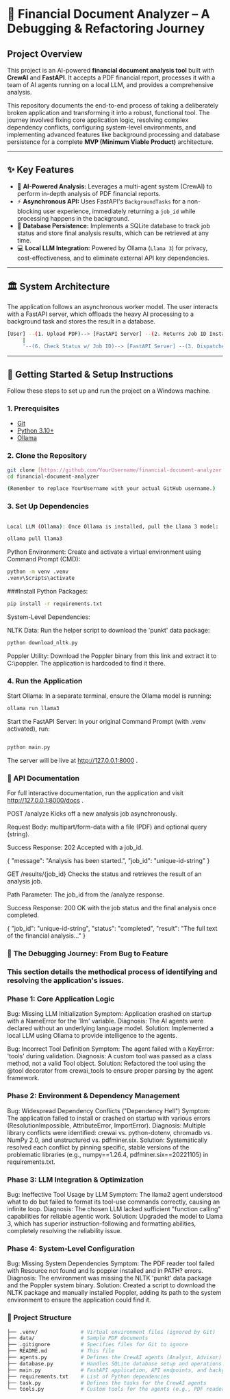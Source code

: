 # 🚀 Financial Document Analyzer – A Debugging & Refactoring Journey

## Project Overview

This project is an AI-powered **financial document analysis tool** built with **CrewAI** and **FastAPI**. It accepts a PDF financial report, processes it with a team of AI agents running on a local LLM, and provides a comprehensive analysis.

This repository documents the end-to-end process of taking a deliberately broken application and transforming it into a robust, functional tool. The journey involved fixing core application logic, resolving complex dependency conflicts, configuring system-level environments, and implementing advanced features like background processing and database persistence for a complete **MVP (Minimum Viable Product)** architecture.

---

## ✨ Key Features

- 🧠 **AI-Powered Analysis:** Leverages a multi-agent system (CrewAI) to perform in-depth analysis of PDF financial reports.  
- ⚡ **Asynchronous API:** Uses FastAPI's `BackgroundTasks` for a non-blocking user experience, immediately returning a `job_id` while processing happens in the background.  
- 💾 **Database Persistence:** Implements a SQLite database to track job status and store final analysis results, which can be retrieved at any time.  
- 💻 **Local LLM Integration:** Powered by Ollama (`Llama 3`) for privacy, cost-effectiveness, and to eliminate external API key dependencies.  

---

## 🏛️ System Architecture

The application follows an asynchronous worker model. The user interacts with a FastAPI server, which offloads the heavy AI processing to a background task and stores the result in a database.
```bash
[User] --(1. Upload PDF)--> [FastAPI Server] --(2. Returns Job ID Instantly)--> [User]
     |
     '--(6. Check Status w/ Job ID)--> [FastAPI Server] --(3. Dispatches Background Task)--> [CrewAI Worker] --> [AI Agents] --(4. Analyze Document)--> [AI Agents] --(5. Stores Result)--> [SQLite DB]
```


---

## 🚀 Getting Started & Setup Instructions

Follow these steps to set up and run the project on a Windows machine.

### 1. Prerequisites
- [Git](https://git-scm.com/downloads)  
- [Python 3.10+](https://www.python.org/downloads/)  
- [Ollama](https://ollama.com)  

### 2. Clone the Repository
```bash
git clone [https://github.com/YourUsername/financial-document-analyzer.git](https://github.com/YourUsername/financial-document-analyzer.git)
cd financial-document-analyzer

(Remember to replace YourUsername with your actual GitHub username.)

```
### 3. Set Up Dependencies
```bash

Local LLM (Ollama): Once Ollama is installed, pull the Llama 3 model:

ollama pull llama3
```

Python Environment: Create and activate a virtual environment using Command Prompt (CMD):
```bash
python -m venv .venv
.venv\Scripts\activate
```

###Install Python Packages:
```bash
pip install -r requirements.txt
```

System-Level Dependencies:

NLTK Data: Run the helper script to download the 'punkt' data package:

```bash
python download_nltk.py
```


Poppler Utility: Download the Poppler binary from this link and extract it to C:\poppler. The application is hardcoded to find it there.

### 4. Run the Application

Start Ollama: In a separate terminal, ensure the Ollama model is running:
```bash
ollama run llama3
```

Start the FastAPI Server: In your original Command Prompt (with .venv activated), run:
```bash

python main.py
```


The server will be live at http://127.0.0.1:8000
.

### 📄 API Documentation

For full interactive documentation, run the application and visit http://127.0.0.1:8000/docs
.

POST /analyze
Kicks off a new analysis job asynchronously.

Request Body: multipart/form-data with a file (PDF) and optional query (string).

Success Response: 202 Accepted with a job_id.

{ "message": "Analysis has been started.", "job_id": "unique-id-string" }


GET /results/{job_id}
Checks the status and retrieves the result of an analysis job.

Path Parameter: The job_id from the /analyze response.

Success Response: 200 OK with the job status and the final analysis once completed.

{ "job_id": "unique-id-string", "status": "completed", "result": "The full text of the financial analysis..." }

### 🐞 The Debugging Journey: From Bug to Feature

### This section details the methodical process of identifying and resolving the application's issues.

 ### Phase 1: Core Application Logic

Bug: Missing LLM Initialization
Symptom: Application crashed on startup with a NameError for the 'llm' variable.
Diagnosis: The AI agents were declared without an underlying language model.
Solution: Implemented a local LLM using Ollama to provide intelligence to the agents.

Bug: Incorrect Tool Definition
Symptom: The agent failed with a KeyError: 'tools' during validation.
Diagnosis: A custom tool was passed as a class method, not a valid Tool object.
Solution: Refactored the tool using the @tool decorator from crewai_tools to ensure proper parsing by the agent framework.

### Phase 2: Environment & Dependency Management

Bug: Widespread Dependency Conflicts ("Dependency Hell")
Symptom: The application failed to install or crashed on startup with various errors (ResolutionImpossible, AttributeError, ImportError).
Diagnosis: Multiple library conflicts were identified: crewai vs. python-dotenv, chromadb vs. NumPy 2.0, and unstructured vs. pdfminer.six.
Solution: Systematically resolved each conflict by pinning specific, stable versions of the problematic libraries (e.g., numpy==1.26.4, pdfminer.six==20221105) in requirements.txt.

### Phase 3: LLM Integration & Optimization

Bug: Ineffective Tool Usage by LLM
Symptom: The llama2 agent understood what to do but failed to format its tool-use commands correctly, causing an infinite loop.
Diagnosis: The chosen LLM lacked sufficient "function calling" capabilities for reliable agentic work.
Solution: Upgraded the model to Llama 3, which has superior instruction-following and formatting abilities, completely resolving the reliability issue.

### Phase 4: System-Level Configuration

Bug: Missing System Dependencies
Symptom: The PDF reader tool failed with Resource not found and Is poppler installed and in PATH? errors.
Diagnosis: The environment was missing the NLTK 'punkt' data package and the Poppler system binary.
Solution: Created a script to download the NLTK package and manually installed Poppler, adding its path to the system environment to ensure the application could find it.

### 📂 Project Structure
```bash
├── .venv/              # Virtual environment files (ignored by Git)
├── data/               # Sample PDF documents
├── .gitignore          # Specifies files for Git to ignore
├── README.md           # This file
├── agents.py           # Defines the CrewAI agents (Analyst, Advisor)
├── database.py         # Handles SQLite database setup and operations
├── main.py             # FastAPI application, API endpoints, and background tasks
├── requirements.txt    # List of Python dependencies
├── task.py             # Defines the tasks for the CrewAI agents
└── tools.py            # Custom tools for the agents (e.g., PDF reader)

```

